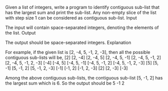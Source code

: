 Given a list of integers, write a program to identify contiguous sub-list that has the largest sum and print the sub-list. Any non-empty slice of the list with step size 1 can be considered as contiguous sub-list.
Input

The input will contain space-separated integers, denoting the elements of the list.
Output

The output should be space-separated integers.
Explanation

For example, if the given list is [2, -4, 5, -1, 2, -3], then all the possible contiguous sub-lists will be,
[2]
[2, -4]
[2, -4, 5]
[2, -4, 5, -1]
[2, -4, 5, -1, 2]
[2, -4, 5, -1, 2, -3]
[-4]
[-4, 5]
[-4, 5, -1]
[-4, 5, -1, 2]
[-4, 5, -1, 2, -3]
[5]
[5, -1]
[5, -1, 2]
[5, -1, 2, -3]
[-1]
[-1, 2]
[-1, 2, -3]
[2]
[2, -3]
[-3]

Among the above contiguous sub-lists, the contiguous sub-list [5, -1, 2] has the largest sum which is 6. So the output should be 5 -1 2
